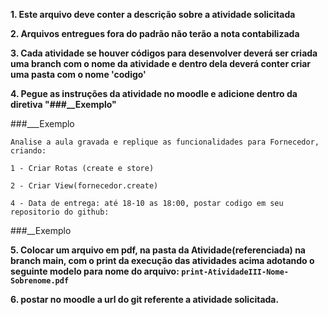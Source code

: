 **1. Este arquivo deve conter a descrição sobre a atividade solicitada**

**2. Arquivos entregues fora do padrão não terão a nota contabilizada**

**3. Cada atividade se houver códigos para desenvolver deverá ser
criada uma branch com o nome da atividade e dentro dela deverá conter criar uma pasta com o nome 'codigo'**

**4. Pegue as instruções da atividade no moodle e adicione dentro da diretiva "###__Exemplo"**

###___Exemplo
   
    Analise a aula gravada e replique as funcionalidades para Fornecedor, criando:
    
    1 - Criar Rotas (create e store) 

    2 - Criar View(fornecedor.create)

    4 - Data de entrega: até 18-10 as 18:00, postar codigo em seu repositorio do github:
    
###__Exemplo


**5. Colocar um arquivo em pdf, na pasta da Atividade(referenciada) na branch main, com o print da execução das atividades acima adotando o seguinte modelo para nome do arquivo: ```print-AtividadeIII-Nome-Sobrenome.pdf```**

**6. postar no moodle a url do git referente a atividade solicitada.**

